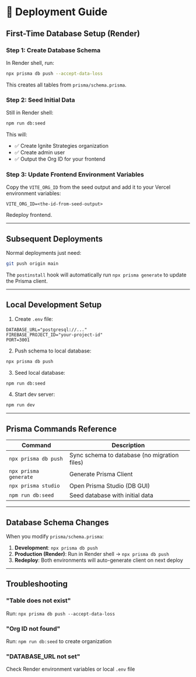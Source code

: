 # 🚀 Deployment Guide

## First-Time Database Setup (Render)

### Step 1: Create Database Schema

In Render shell, run:
```bash
npx prisma db push --accept-data-loss
```

This creates all tables from `prisma/schema.prisma`.

### Step 2: Seed Initial Data

Still in Render shell:
```bash
npm run db:seed
```

This will:
- ✅ Create Ignite Strategies organization
- ✅ Create admin user
- ✅ Output the Org ID for your frontend

### Step 3: Update Frontend Environment Variables

Copy the `VITE_ORG_ID` from the seed output and add it to your Vercel environment variables:

```
VITE_ORG_ID=<the-id-from-seed-output>
```

Redeploy frontend.

---

## Subsequent Deployments

Normal deployments just need:
```bash
git push origin main
```

The `postinstall` hook will automatically run `npx prisma generate` to update the Prisma client.

---

## Local Development Setup

1. Create `.env` file:
```env
DATABASE_URL="postgresql://..."
FIREBASE_PROJECT_ID="your-project-id"
PORT=3001
```

2. Push schema to local database:
```bash
npx prisma db push
```

3. Seed local database:
```bash
npm run db:seed
```

4. Start dev server:
```bash
npm run dev
```

---

## Prisma Commands Reference

| Command | Description |
|---------|-------------|
| `npx prisma db push` | Sync schema to database (no migration files) |
| `npx prisma generate` | Generate Prisma Client |
| `npx prisma studio` | Open Prisma Studio (DB GUI) |
| `npm run db:seed` | Seed database with initial data |

---

## Database Schema Changes

When you modify `prisma/schema.prisma`:

1. **Development**: `npx prisma db push`
2. **Production (Render)**: Run in Render shell → `npx prisma db push`
3. **Redeploy**: Both environments will auto-generate client on next deploy

---

## Troubleshooting

### "Table does not exist"
Run: `npx prisma db push --accept-data-loss`

### "Org ID not found"
Run: `npm run db:seed` to create organization

### "DATABASE_URL not set"
Check Render environment variables or local `.env` file
